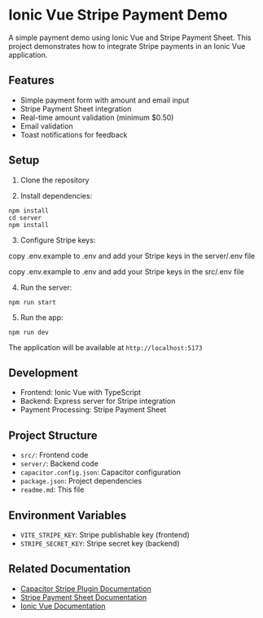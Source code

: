 # Ionic Vue Stripe Payment Demo

A simple payment demo using Ionic Vue and Stripe Payment Sheet. This project demonstrates how to integrate Stripe payments in an Ionic Vue application.

## Features

- Simple payment form with amount and email input
- Stripe Payment Sheet integration
- Real-time amount validation (minimum $0.50)
- Email validation
- Toast notifications for feedback

## Setup

1. Clone the repository

2. Install dependencies:

```
npm install
cd server
npm install
```

3. Configure Stripe keys:

copy .env.example to .env and add your Stripe keys in the server/.env file

copy .env.example to .env and add your Stripe keys in the src/.env file

4. Run the server:

```
npm run start
```

5. Run the app:

```
npm run dev
```

The application will be available at `http://localhost:5173`

## Development

- Frontend: Ionic Vue with TypeScript
- Backend: Express server for Stripe integration
- Payment Processing: Stripe Payment Sheet

## Project Structure

- `src/`: Frontend code
- `server/`: Backend code
- `capacitor.config.json`: Capacitor configuration
- `package.json`: Project dependencies
- `readme.md`: This file

## Environment Variables

- `VITE_STRIPE_KEY`: Stripe publishable key (frontend)
- `STRIPE_SECRET_KEY`: Stripe secret key (backend)

## Related Documentation

- [Capacitor Stripe Plugin Documentation](https://github.com/capacitor-community/stripe)
- [Stripe Payment Sheet Documentation](https://stripe.com/docs/payments/payment-sheet)
- [Ionic Vue Documentation](https://ionicframework.com/docs/vue/overview)
